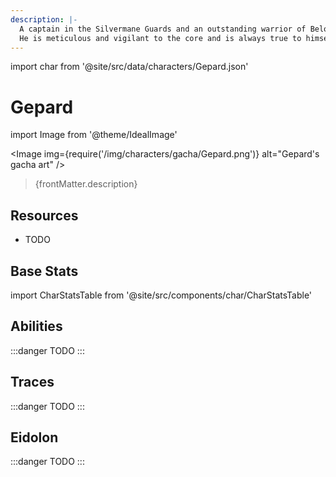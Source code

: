 ```yaml
---
description: |-
  A captain in the Silvermane Guards and an outstanding warrior of Belobog.
  He is meticulous and vigilant to the core and is always true to himself.
---
```


import char from '@site/src/data/characters/Gepard.json'

# Gepard

import Image from '@theme/IdealImage'

<Image img={require('/img/characters/gacha/Gepard.png')} alt="Gepard's gacha art" />
<blockquote>{frontMatter.description}</blockquote>

## Resources

* TODO

## Base Stats

import CharStatsTable from '@site/src/components/char/CharStatsTable'

<CharStatsTable char={char} />

## Abilities

:::danger
TODO
:::

## Traces

:::danger
TODO
:::

## Eidolon

:::danger
TODO
:::